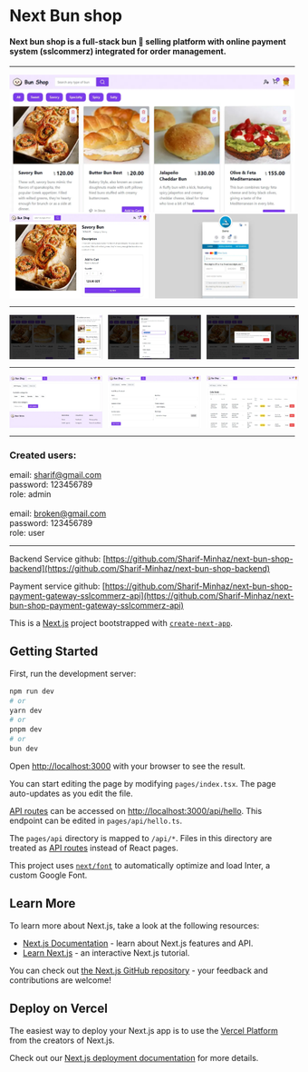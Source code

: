 # Next Bun shop

#### Next bun shop is a full-stack bun 🍞 selling platform with online payment system (sslcommerz) integrated for order management.

---

<img src="./public/screenshots/home.webp" />
<div style="display: flex; gap: 10px;">
    <img style="width: 49%" src="./public/screenshots/prod-1.webp" />
    <img style="width: 50%" src="./public/screenshots/checkout.webp" />
</div>

---

<div style="display: flex; gap: 10px; margin-top: 12px">
    <img style="width: 32.5%" src="./public/screenshots/cart.webp" />
    <img style="width: 32.5%" src="./public/screenshots/edit-product.webp" />
    <img style="width: 32.5%" src="./public/screenshots/delete-prod.webp" />
</div>

---

<div style="display: flex; gap: 10px; margin-top: 12px">
    <img style="width: 32.5%" src="./public/screenshots/dashboard-1.webp" />
    <img style="width: 32.5%" src="./public/screenshots/dashboard-2.webp" />
    <img style="width: 32.5%" src="./public/screenshots/dashboard-3.webp" />
</div>

---

### Created users:

email: sharif@gmail.com<br />
password: 123456789<br />
role: admin<br />
<br />
email: broken@gmail.com<br />
password: 123456789<br />
role: user<br />

---

Backend Service github: [https://github.com/Sharif-Minhaz/next-bun-shop-backend](https://github.com/Sharif-Minhaz/next-bun-shop-backend)

Payment service github: [https://github.com/Sharif-Minhaz/next-bun-shop-payment-gateway-sslcommerz-api](https://github.com/Sharif-Minhaz/next-bun-shop-payment-gateway-sslcommerz-api)

This is a [Next.js](https://nextjs.org/) project bootstrapped with [`create-next-app`](https://github.com/vercel/next.js/tree/canary/packages/create-next-app).

## Getting Started

First, run the development server:

```bash
npm run dev
# or
yarn dev
# or
pnpm dev
# or
bun dev
```

Open [http://localhost:3000](http://localhost:3000) with your browser to see the result.

You can start editing the page by modifying `pages/index.tsx`. The page auto-updates as you edit the file.

[API routes](https://nextjs.org/docs/api-routes/introduction) can be accessed on [http://localhost:3000/api/hello](http://localhost:3000/api/hello). This endpoint can be edited in `pages/api/hello.ts`.

The `pages/api` directory is mapped to `/api/*`. Files in this directory are treated as [API routes](https://nextjs.org/docs/api-routes/introduction) instead of React pages.

This project uses [`next/font`](https://nextjs.org/docs/basic-features/font-optimization) to automatically optimize and load Inter, a custom Google Font.

## Learn More

To learn more about Next.js, take a look at the following resources:

-   [Next.js Documentation](https://nextjs.org/docs) - learn about Next.js features and API.
-   [Learn Next.js](https://nextjs.org/learn) - an interactive Next.js tutorial.

You can check out [the Next.js GitHub repository](https://github.com/vercel/next.js/) - your feedback and contributions are welcome!

## Deploy on Vercel

The easiest way to deploy your Next.js app is to use the [Vercel Platform](https://vercel.com/new?utm_medium=default-template&filter=next.js&utm_source=create-next-app&utm_campaign=create-next-app-readme) from the creators of Next.js.

Check out our [Next.js deployment documentation](https://nextjs.org/docs/deployment) for more details.
